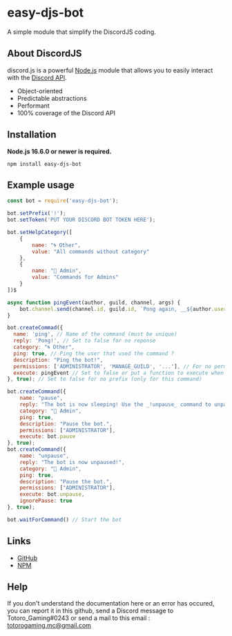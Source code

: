 # easy-djs-bot
A simple module that simplify the DiscordJS coding.

## About DiscordJS

discord.js is a powerful [Node.js](https://nodejs.org) module that allows you to easily interact with the
[Discord API](https://discord.com/developers/docs/intro).

- Object-oriented
- Predictable abstractions
- Performant
- 100% coverage of the Discord API

## Installation

**Node.js 16.6.0 or newer is required.**  

```sh-session
npm install easy-djs-bot
```

## Example usage

```js
const bot = require('easy-djs-bot');

bot.setPrefix('!');
bot.setToken('PUT YOUR DISCORD BOT TOKEN HERE');

bot.setHelpCategory([
    {
        name: "🌀 Other",
        value: "All commands without category"
    },
    {
        name: "🚷 Admin",
        value: "Commands for Admins"
    }
])$

async function pingEvent(author, guild, channel, args) {
    bot.channel.send(channel.id, guild.id, `Pong again, __${author.username}__! Arguments: \`${args.join(' ; ')}*\``)
}

bot.createCommad({
  name: 'ping', // Name of the command (must be unique)
  reply: 'Pong!', // Set to false for no reponse
  category: "🌀 Other",
  ping: true, // Ping the user that used the command ?
  description: "Ping the bot!",
  permissions: ['ADMINISTRATOR', 'MANAGE_GUILD', '...'], // For no permissions, just set permissions to false.
  execute: pingEvent // Set to false or put a function to execute when the command is executed
}, true); // Set to false for no prefix (only for this command)

bot.createCommand({
    name: "pause",
    reply: "The bot is now sleeping! Use the _!unpause_ command to unpause the bot",
    category: "🚷 Admin",
    ping: true,
    description: "Pause the bot.",
    permissions: ["ADMINISTRATOR"],
    execute: bot.pause
}, true);
bot.createCommand({
    name: "unpause",
    reply: "The bot is now unpaused!",
    category: "🚷 Admin",
    ping: true,
    description: "Pause the bot.",
    permissions: ["ADMINISTRATOR"],
    execute: bot.unpause,
    ignorePause: true
}, true);

bot.waitForCommand() // Start the bot
```

## Links

- [GitHub](https://github.com/totorogaming/easy-djs-bot)
- [NPM](https://www.npmjs.com/package/easy-djs-bot)

## Help

If you don't understand the documentation here or an error has occured, you can report it in this github, send a Discord message to Totoro_Gaming#0243 or send a mail to this email : totorogaming.mc@gmail.com
